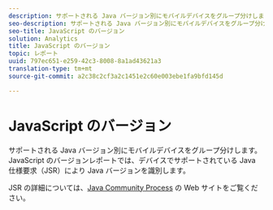 ```yaml
---
description: サポートされる Java バージョン別にモバイルデバイスをグループ分けします。JavaScript のバージョンレポートでは、デバイスでサポートされている Java 仕様要求（JSR）により Java バージョンを識別します。
seo-description: サポートされる Java バージョン別にモバイルデバイスをグループ分けします。JavaScript のバージョンレポートでは、デバイスでサポートされている Java 仕様要求（JSR）により Java バージョンを識別します。
seo-title: JavaScript のバージョン
solution: Analytics
title: JavaScript のバージョン
topic: レポート
uuid: 797ec651-e259-42c3-8008-8a1ad43621a3
translation-type: tm+mt
source-git-commit: a2c38c2cf3a2c1451e2c60e003ebe1fa9bfd145d

---
```



# JavaScript のバージョン

サポートされる Java バージョン別にモバイルデバイスをグループ分けします。JavaScript のバージョンレポートでは、デバイスでサポートされている Java 仕様要求（JSR）により Java バージョンを識別します。

JSR の詳細については、[Java Community Process](https://jcp.org/en/jsr/overview) の Web サイトをご覧ください。
